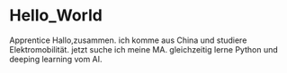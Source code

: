 # Hello_World
Apprentice
Hallo,zusammen. ich komme aus China und studiere Elektromobilität. jetzt suche ich meine MA. gleichzeitig lerne Python und deeping learning vom AI.
